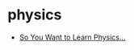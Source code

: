 # physics

- [So You Want to Learn Physics...](https://www.susanjfowler.com/blog/2016/8/13/so-you-want-to-learn-physics)
